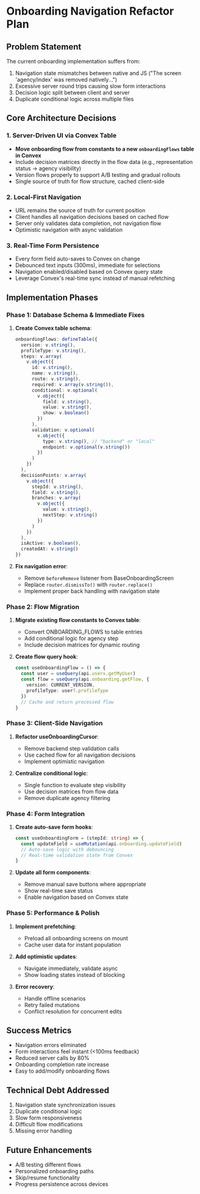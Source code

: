 # Onboarding Navigation Refactor Plan

## Problem Statement

The current onboarding implementation suffers from:

1. Navigation state mismatches between native and JS ("The screen 'agency/index' was removed natively...")
2. Excessive server round trips causing slow form interactions
3. Decision logic split between client and server
4. Duplicate conditional logic across multiple files

## Core Architecture Decisions

### 1. Server-Driven UI via Convex Table

- **Move onboarding flow from constants to a new `onboardingFlows` table in Convex**
- Include decision matrices directly in the flow data (e.g., representation status → agency visibility)
- Version flows properly to support A/B testing and gradual rollouts
- Single source of truth for flow structure, cached client-side

### 2. Local-First Navigation

- URL remains the source of truth for current position
- Client handles all navigation decisions based on cached flow
- Server only validates data completion, not navigation flow
- Optimistic navigation with async validation

### 3. Real-Time Form Persistence

- Every form field auto-saves to Convex on change
- Debounced text inputs (300ms), immediate for selections
- Navigation enabled/disabled based on Convex query state
- Leverage Convex's real-time sync instead of manual refetching

## Implementation Phases

### Phase 1: Database Schema & Immediate Fixes

1. **Create Convex table schema**:

   ```typescript
   onboardingFlows: defineTable({
     version: v.string(),
     profileType: v.string(),
     steps: v.array(
       v.object({
         id: v.string(),
         name: v.string(),
         route: v.string(),
         required: v.array(v.string()),
         conditional: v.optional(
           v.object({
             field: v.string(),
             value: v.string(),
             show: v.boolean()
           })
         ),
         validation: v.optional(
           v.object({
             type: v.string(), // "backend" or "local"
             endpoint: v.optional(v.string())
           })
         )
       })
     ),
     decisionPoints: v.array(
       v.object({
         stepId: v.string(),
         field: v.string(),
         branches: v.array(
           v.object({
             value: v.string(),
             nextStep: v.string()
           })
         )
       })
     ),
     isActive: v.boolean(),
     createdAt: v.string()
   })
   ```

2. **Fix navigation error**:
   - Remove `beforeRemove` listener from BaseOnboardingScreen
   - Replace `router.dismissTo()` with `router.replace()`
   - Implement proper back handling with navigation state

### Phase 2: Flow Migration

1. **Migrate existing flow constants to Convex table**:
   - Convert ONBOARDING_FLOWS to table entries
   - Add conditional logic for agency step
   - Include decision matrices for dynamic routing

2. **Create flow query hook**:
   ```typescript
   const useOnboardingFlow = () => {
     const user = useQuery(api.users.getMyUser)
     const flow = useQuery(api.onboarding.getFlow, {
       version: CURRENT_VERSION,
       profileType: user?.profileType
     })
     // Cache and return processed flow
   }
   ```

### Phase 3: Client-Side Navigation

1. **Refactor useOnboardingCursor**:
   - Remove backend step validation calls
   - Use cached flow for all navigation decisions
   - Implement optimistic navigation

2. **Centralize conditional logic**:
   - Single function to evaluate step visibility
   - Use decision matrices from flow data
   - Remove duplicate agency filtering

### Phase 4: Form Integration

1. **Create auto-save form hooks**:

   ```typescript
   const useOnboardingForm = (stepId: string) => {
     const updateField = useMutation(api.onboarding.updateField)
     // Auto-save logic with debouncing
     // Real-time validation state from Convex
   }
   ```

2. **Update all form components**:
   - Remove manual save buttons where appropriate
   - Show real-time save status
   - Enable navigation based on Convex state

### Phase 5: Performance & Polish

1. **Implement prefetching**:
   - Preload all onboarding screens on mount
   - Cache user data for instant population

2. **Add optimistic updates**:
   - Navigate immediately, validate async
   - Show loading states instead of blocking

3. **Error recovery**:
   - Handle offline scenarios
   - Retry failed mutations
   - Conflict resolution for concurrent edits

## Success Metrics

- Navigation errors eliminated
- Form interactions feel instant (<100ms feedback)
- Reduced server calls by 80%
- Onboarding completion rate increase
- Easy to add/modify onboarding flows

## Technical Debt Addressed

1. Navigation state synchronization issues
2. Duplicate conditional logic
3. Slow form responsiveness
4. Difficult flow modifications
5. Missing error handling

## Future Enhancements

- A/B testing different flows
- Personalized onboarding paths
- Skip/resume functionality
- Progress persistence across devices
